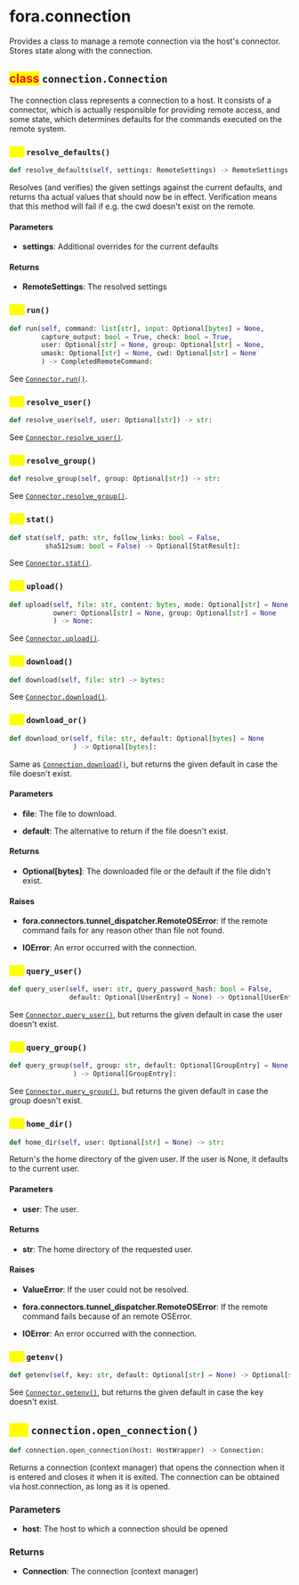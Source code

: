 # fora.connection

Provides a class to manage a remote connection via the host's connector.
Stores state along with the connection.

## <mark style="color:red;">class</mark> `connection.Connection`

The connection class represents a connection to a host.
It consists of a connector, which is actually responsible for
providing remote access, and some state, which determines defaults
for the commands executed on the remote system.

### <mark style="color:yellow;">def</mark> `resolve_defaults()`

```python
def resolve_defaults(self, settings: RemoteSettings) -> RemoteSettings:
```

Resolves (and verifies) the given settings against the current defaults,
and returns tha actual values that should now be in effect. Verification
means that this method will fail if e.g. the cwd doesn't exist on the remote.

#### Parameters

 -  **settings**: Additional overrides for the current defaults

#### Returns

 -  **RemoteSettings**: The resolved settings

### <mark style="color:yellow;">def</mark> `run()`

```python
def run(self, command: list[str], input: Optional[bytes] = None, 
        capture_output: bool = True, check: bool = True, 
        user: Optional[str] = None, group: Optional[str] = None, 
        umask: Optional[str] = None, cwd: Optional[str] = None
        ) -> CompletedRemoteCommand:
```

See [`Connector.run()`](api/fora/connectors/connector.md#Connector.run).

### <mark style="color:yellow;">def</mark> `resolve_user()`

```python
def resolve_user(self, user: Optional[str]) -> str:
```

See [`Connector.resolve_user()`](api/fora/connectors/connector.md#Connector.resolve\_user).

### <mark style="color:yellow;">def</mark> `resolve_group()`

```python
def resolve_group(self, group: Optional[str]) -> str:
```

See [`Connector.resolve_group()`](api/fora/connectors/connector.md#Connector.resolve\_group).

### <mark style="color:yellow;">def</mark> `stat()`

```python
def stat(self, path: str, follow_links: bool = False, 
         sha512sum: bool = False) -> Optional[StatResult]:
```

See [`Connector.stat()`](api/fora/connectors/connector.md#Connector.stat).

### <mark style="color:yellow;">def</mark> `upload()`

```python
def upload(self, file: str, content: bytes, mode: Optional[str] = None, 
           owner: Optional[str] = None, group: Optional[str] = None
           ) -> None:
```

See [`Connector.upload()`](api/fora/connectors/connector.md#Connector.upload).

### <mark style="color:yellow;">def</mark> `download()`

```python
def download(self, file: str) -> bytes:
```

See [`Connector.download()`](api/fora/connectors/connector.md#Connector.download).

### <mark style="color:yellow;">def</mark> `download_or()`

```python
def download_or(self, file: str, default: Optional[bytes] = None
                ) -> Optional[bytes]:
```

Same as [`Connection.download()`](api/fora/connection.md#Connection.download), but returns the given default in case the file doesn't exist.

#### Parameters

 -  **file**: The file to download.

 -  **default**: The alternative to return if the file doesn't exist.

#### Returns

 -  **Optional[bytes]**: The downloaded file or the default if the file didn't exist.

#### Raises

 -  **fora.connectors.tunnel_dispatcher.RemoteOSError**: If the remote command fails for any reason other than file not found.

 -  **IOError**: An error occurred with the connection.

### <mark style="color:yellow;">def</mark> `query_user()`

```python
def query_user(self, user: str, query_password_hash: bool = False, 
               default: Optional[UserEntry] = None) -> Optional[UserEntry]:
```

See [`Connector.query_user()`](api/fora/connectors/connector.md#Connector.query\_user), but returns the given default in case the user doesn't exist.

### <mark style="color:yellow;">def</mark> `query_group()`

```python
def query_group(self, group: str, default: Optional[GroupEntry] = None
                ) -> Optional[GroupEntry]:
```

See [`Connector.query_group()`](api/fora/connectors/connector.md#Connector.query\_group), but returns the given default in case the group doesn't exist.

### <mark style="color:yellow;">def</mark> `home_dir()`

```python
def home_dir(self, user: Optional[str] = None) -> str:
```

Return's the home directory of the given user. If the user is None,
it defaults to the current user.

#### Parameters

 -  **user**: The user.

#### Returns

 -  **str**: The home directory of the requested user.

#### Raises

 -  **ValueError**: If the user could not be resolved.

 -  **fora.connectors.tunnel_dispatcher.RemoteOSError**: If the remote command fails because of an remote OSError.

 -  **IOError**: An error occurred with the connection.

### <mark style="color:yellow;">def</mark> `getenv()`

```python
def getenv(self, key: str, default: Optional[str] = None) -> Optional[str]:
```

See [`Connector.getenv()`](api/fora/connectors/connector.md#Connector.getenv), but returns the given default in case the key doesn't exist.

## <mark style="color:yellow;">def</mark> `connection.open_connection()`

```python
def connection.open_connection(host: HostWrapper) -> Connection:
```

Returns a connection (context manager) that opens the connection when it is entered and
closes it when it is exited. The connection can be obtained via host.connection,
as long as it is opened.

### Parameters

 -  **host**: The host to which a connection should be opened

### Returns

 -  **Connection**: The connection (context manager)
